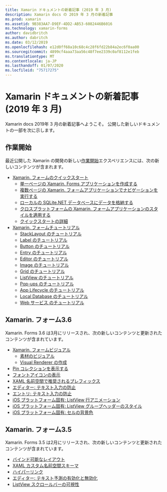```yaml
---
title: Xamarin ドキュメントの新着記事 (2019 年 3 月)
description: Xamarin docs の 2019 年 3 月の新着記事
ms.prod: xamarin
ms.assetid: 9B383AA7-D9EF-4DD2-AB53-6082446B6016
ms.technology: xamarin-forms
author: davidbritch
ms.author: dabritch
ms.date: 03/12/2019
ms.openlocfilehash: e12d0ff68a10c68c4c28f6fd22b84a2ec6f0aa00
ms.sourcegitcommit: 4899cf4aaa73aa56c48f7ee2339c0af8112e1feb
ms.translationtype: MT
ms.contentlocale: ja-JP
ms.lasthandoff: 01/07/2020
ms.locfileid: "75717275"
---
```

# <a name="xamarin-docs-whats-new-march-2019"></a>Xamarin ドキュメントの新着記事 (2019 年 3 月)

Xamarin docs 2019年 3 月の新着記事へようこそ。 公開した新しいドキュメントの一部を次に示します。

## <a name="get-started"></a>作業開始

最近公開した Xamarin の開発の新しい[作業開始](~/get-started/index.yml)エクスペリエンスには、次の新しいコンテンツが含まれます。

- [Xamarin. フォームのクイックスタート](~/get-started/quickstarts/index.md)
  - [単一ページの Xamarin. Forms アプリケーションを作成する](~/get-started/quickstarts/single-page.md)
  - [複数ページの Xamarin. フォームアプリケーションでナビゲーションを実行する](~/get-started/quickstarts/multi-page.md)
  - [ローカルの SQLite.NET データベースにデータを格納する](~/get-started/quickstarts/database.md)
  - [クロスプラットフォームの Xamarin. フォームアプリケーションのスタイルを適用する](~/get-started/quickstarts/styling.md)
  - [クイックスタートの詳細](~/get-started/quickstarts/deepdive.md)
- [Xamarin. フォームチュートリアル](~/get-started/tutorials/index.yml)
  - [StackLayout のチュートリアル](~/get-started/tutorials/stacklayout/index.yml)
  - [Label のチュートリアル](~/get-started/tutorials/label/index.yml)
  - [Button のチュートリアル](~/get-started/tutorials/button/index.yml)
  - [Entry のチュートリアル](~/get-started/tutorials/entry/index.yml)
  - [Editor のチュートリアル](~/get-started/tutorials/editor/index.yml)
  - [Image のチュートリアル](~/get-started/tutorials/image/index.yml)
  - [Grid のチュートリアル](~/get-started/tutorials/grid/index.yml)
  - [ListView のチュートリアル](~/get-started/tutorials/listview/index.yml)
  - [Pop-ups のチュートリアル](~/get-started/tutorials/pop-ups/index.yml)
  - [App Lifecycle のチュートリアル](~/get-started/tutorials/app-lifecycle/index.yml)
  - [Local Database のチュートリアル](~/get-started/tutorials/local-database/index.yml)
  - [Web サービス のチュートリアル](~/get-started/tutorials/web-service/index.yml)

## <a name="xamarinforms-36"></a>Xamarin. フォーム3.6

Xamarin. Forms 3.6 は3月にリリースされ、次の新しいコンテンツと更新されたコンテンツが含まれています。

- [Xamarin. フォームビジュアル](~/xamarin-forms/user-interface/visual/index.md)
  - [素材のビジュアル](~/xamarin-forms/user-interface/visual/material-visual.md)
  - [Visual Renderer の作成](~/xamarin-forms/user-interface/visual/create.md)
- [Pin コレクションを表示する](~/xamarin-forms/user-interface/map/pins.md#display-a-pin-collection)
- [フォントアイコンの表示](~/xamarin-forms/user-interface/text/fonts.md#display-font-icons)
- [XAML 名前空間で推奨されるプレフィックス](~/xamarin-forms/xaml/custom-prefix.md)
- [エディター: テキスト入力の防止](~/xamarin-forms/user-interface/text/editor.md#preventing-text-entry)
- [エントリ: テキスト入力の防止](~/xamarin-forms/user-interface/text/entry.md#preventing-text-entry)
- [iOS プラットフォーム固有: ListView 行アニメーション](~/xamarin-forms/platform/ios/listview-row-animations.md)
- [iOS プラットフォーム固有: ListView グループヘッダーのスタイル](~/xamarin-forms/platform/ios/listview-group-header-style.md)
- [iOS プラットフォーム固有: セルの背景色](~/xamarin-forms/platform/ios/cell-background-color.md)

## <a name="xamarinforms-35"></a>Xamarin. フォーム3.5

Xamarin. Forms 3.5 は2月にリリースされ、次の新しいコンテンツと更新されたコンテンツが含まれています。

- [バインド可能なレイアウト](~/xamarin-forms/user-interface/layouts/bindable-layouts.md)
- [XAML カスタム名前空間スキーマ](~/xamarin-forms/xaml/custom-namespace-schemas.md)
- [ハイパーリンク](~/xamarin-forms/user-interface/text/label.md#hyperlinks)
- [エディター: テキスト予測の有効化と無効化](~/xamarin-forms/user-interface/text/editor.md#enabling-and-disabling-text-prediction)
- [ListView スクロールバーの可視性](~/xamarin-forms/user-interface/listview/customizing-list-appearance.md#scrollbar-visibility)
